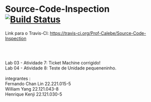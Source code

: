 Source-Code-Inspection [![Build Status](https://travis-ci.org/Prof-Calebe/Source-Code-Inspection.svg?branch=master)](https://travis-ci.org/Prof-Calebe/Source-Code-Inspection)
======================

Link para o Travis-CI: https://travis-ci.org/Prof-Calebe/Source-Code-Inspection

<br><br>

Lab 03 - Atividade 7: Ticket Machine corrigido! <br>
Lab 04 - Atividade 8: Teste de Unidade pequeneninho. <br>
<br>
integrantes : <br>
Fernando Chan Lin 22.221.015-5 <br>
William Yang 22.121.043-8 <br>
Henrique Kenji 22.121.030-5 <br>
